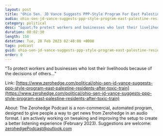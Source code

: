 ```yaml
---
layout: post
title: "Ohio Sen. JD Vance Suggests PPP-Style Program For East Palestine Residents After Toxic Train Derailment"
audio: ohio-sen-jd-vance-suggests-ppp-style-program-east-palestine-residents-after-toxic-train-0
category: political
desc: "&quot;To protect workers and businesses who lost their livelihoods because of the decisions of others...&quot;"
duration: 00:02:30
length: 150
datetime: Tue, 28 Feb 2023 02:40:00 +0000
tags: podcast
guid: ohio-sen-jd-vance-suggests-ppp-style-program-east-palestine-residents-after-toxic-train-0
order: 0
---
```

&quot;To protect workers and businesses who lost their livelihoods because of the decisions of others...&quot;

Link: [https://www.zerohedge.com/political/ohio-sen-jd-vance-suggests-ppp-style-program-east-palestine-residents-after-toxic-train](https://www.zerohedge.com/political/ohio-sen-jd-vance-suggests-ppp-style-program-east-palestine-residents-after-toxic-train)

About: The Zerohedge Podcast is a non-commercial, automated program, designed to give people a way to get news from Zerohedge in an audio format.  I am actively working on tweaking and improving the setup to create a better listening experience (February 2023).  Suggestions are welcome: [zerohedgePodcast@outlook.com](mailto:zerohedgePodcast@outlook.com)